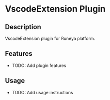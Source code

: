 # VscodeExtension Plugin

## Description
VscodeExtension plugin for Runeya platform.

## Features
- TODO: Add plugin features

## Usage
- TODO: Add usage instructions
